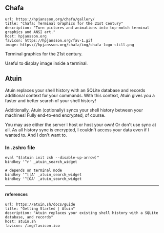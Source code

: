 
## Chafa

```cardlink
url: https://hpjansson.org/chafa/gallery/
title: "Chafa: Terminal Graphics for the 21st Century"
description: "Turn pictures and animations into top-notch terminal graphics and ANSI art."
host: hpjansson.org
favicon: https://hpjansson.org/fav-1.gif
image: https://hpjansson.org/chafa/img/chafa-logo-still.png
```

Terminal graphics for the 21st century.

Useful to display image inside a terminal.

## Atuin

Atuin replaces your shell history with an SQLite database and records additional context for your commands. With this context, Atuin gives you a faster and better search of your shell history!

Additionally, Atuin (optionally) syncs your shell history between your machines! Fully end-to-end encrypted, of course.

You may use either the server I host or host your own! Or don't use sync at all. As all history sync is encrypted, I couldn't access your data even if I wanted to. And I don't want to.

### In .zshrc file
```zshrc
eval "$(atuin init zsh --disable-up-arrow)"
bindkey '^r' _atuin_search_widget

# depends on terminal mode
bindkey '^[[A' _atuin_search_widget
bindkey '^[OA' _atuin_search_widget
```

---
#### references

```cardlink
url: https://atuin.sh/docs/guide
title: "Getting Started | Atuin"
description: "Atuin replaces your existing shell history with a SQLite database, and records"
host: atuin.sh
favicon: /img/favicon.ico
```
